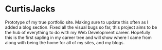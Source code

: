 # CurtisJacks
Prototype of my true portfolio site. 
Making sure to update this often as I added a blog section. Fixed all the visual bugs so far, this project aims to be the hub of everything to do with my Web Development career. Hopefully this is the first sapling in my career tree and will show where I came from along with being the home for all of my sites, and my blogs.
